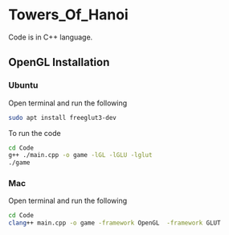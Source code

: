 # Towers_Of_Hanoi
Code is in C++ language. 
## OpenGL Installation
### Ubuntu
Open terminal and run the following
```sh
sudo apt install freeglut3-dev
```
To run the code
```sh
cd Code
g++ ./main.cpp -o game -lGL -lGLU -lglut
./game
```

### Mac
Open terminal and run the following 
```sh
cd Code
clang++ main.cpp -o game -framework OpenGL  -framework GLUT
```

